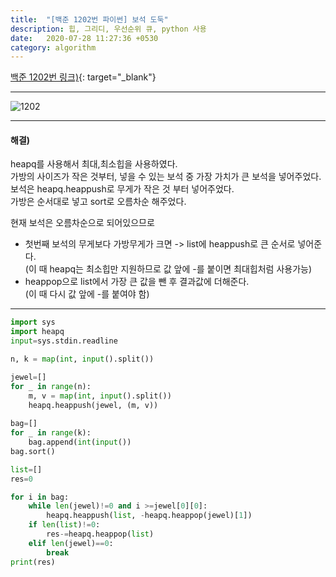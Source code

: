 ```yaml
---
title:  "[백준 1202번 파이썬] 보석 도둑"
description: 힙, 그리디, 우선순위 큐, python 사용
date:   2020-07-28 11:27:36 +0530
category: algorithm
---
```


[백준 1202번 링크)](https://www.acmicpc.net/problem/1202){: target="_blank"}    

***    
![1202](https://user-images.githubusercontent.com/26339800/88611950-1d7baa80-d0c5-11ea-9970-abaf76fa2095.JPG)    
    
***    
#### 해결)  
heapq를 사용해서 최대,최소힙을 사용하였다.  
가방의 사이즈가 작은 것부터, 넣을 수 있는 보석 중 가장 가치가 큰 보석을 넣어주었다.  
보석은 heapq.heappush로 무게가 작은 것 부터 넣어주었다.  
가방은 순서대로 넣고 sort로 오름차순 해주었다.  

현재 보석은 오름차순으로 되어있으므로  
- 첫번째 보석의 무게보다 가방무게가 크면 -> list에 heappush로 큰 순서로 넣어준다.  
  (이 때 heapq는 최소힙만 지원하므로 값 앞에 -를 붙이면 최대힙처럼 사용가능)  
- heappop으로 list에서 가장 큰 값을 뺀 후 결과값에 더해준다.  
  (이 때 다시 값 앞에 -를 붙여야 함)

***    
```python      
import sys
import heapq
input=sys.stdin.readline

n, k = map(int, input().split())

jewel=[]
for _ in range(n):
    m, v = map(int, input().split())
    heapq.heappush(jewel, (m, v))
    
bag=[]
for _ in range(k):
    bag.append(int(input())
bag.sort()

list=[]
res=0

for i in bag:
    while len(jewel)!=0 and i >=jewel[0][0]:
        heapq.heappush(list, -heapq.heappop(jewel)[1])
    if len(list)!=0:
        res-=heapq.heappop(list)
    elif len(jewel)==0:
        break
print(res)  


```  


